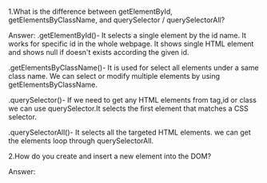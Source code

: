 1.What is the difference between getElementById, getElementsByClassName, and querySelector / querySelectorAll?

Answer: .getElementById()- It selects a single element by the id name. It works for specific id in the whole webpage. It shows single HTML element and shows null if doesn't exists according the given id.

.getElementsByClassName()- It is used for select all elements under a same class name. We can select or modify multiple elements by using getElementsByClassName.

.querySelector()- If we need to get any HTML elements from tag,id or class we can use querySelector.It selects the first element that matches a CSS selector.

.querySelectorAll()-  It selects all the targeted HTML elements. we can get the elements loop through querySelectorAll.

2.How do you create and insert a new element into the DOM?

Answer:
